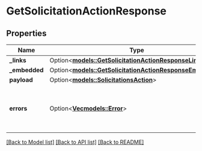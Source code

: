 # GetSolicitationActionResponse

## Properties

Name | Type | Description | Notes
------------ | ------------- | ------------- | -------------
**_links** | Option<[**models::GetSolicitationActionResponseLinks**](GetSolicitationActionResponse__links.md)> |  | [optional]
**_embedded** | Option<[**models::GetSolicitationActionResponseEmbedded**](GetSolicitationActionResponse__embedded.md)> |  | [optional]
**payload** | Option<[**models::SolicitationsAction**](SolicitationsAction.md)> |  | [optional]
**errors** | Option<[**Vec<models::Error>**](Error.md)> | A list of error responses returned when a request is unsuccessful. | [optional]

[[Back to Model list]](../README.md#documentation-for-models) [[Back to API list]](../README.md#documentation-for-api-endpoints) [[Back to README]](../README.md)


